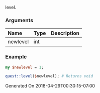 level.
### Arguments
**Name**|**Type**|**Description**
:---|:---|:---
newlevel|int|

### Example

```perl
my $newlevel = 1;

quest::level($newlevel); # Returns void
```


Generated On 2018-04-29T00:30:15-07:00